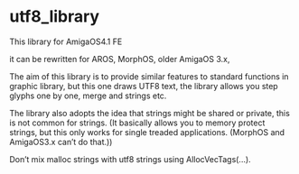 # utf8_library

This library for AmigaOS4.1 FE

it can be rewritten for AROS, MorphOS, older AmigaOS 3.x,

The aim of this library is to provide similar features to standard functions in graphic library,
but this one draws UTF8 text, the library allows you step glyphs one by one, merge and strings etc.

The library also adopts the idea that strings might be shared or private, this is not common for strings.
(It basically allows you to memory protect strings, but this only works for single treaded applications.
(MorphOS and AmigaOS3.x can’t do that.))

Don’t mix malloc strings with utf8 strings using AllocVecTags(...).
